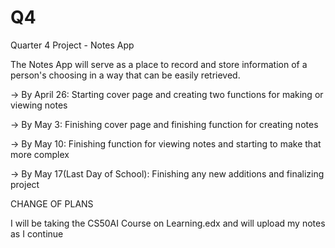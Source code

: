 # Q4
Quarter 4 Project - Notes App

The Notes App will serve as a place to record and store information of a person's choosing in a way that can be easily retrieved.

-> By April 26: Starting cover page and creating two functions for making or viewing notes 

-> By May 3: Finishing cover page and finishing function for creating notes

-> By May 10: Finishing function for viewing notes and starting to make that more complex

-> By May 17(Last Day of School): Finishing any new additions and finalizing project 

CHANGE OF PLANS

I will be taking the CS50AI Course on Learning.edx and will upload my notes as I continue
